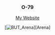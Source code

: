 <div align=center>

<br/>

### O-79

[My Website](https://o-79.github.io/)

[![BUT_Arena]][Arena]

[BUT_Arena]: https://github.com/O-79/Arena
